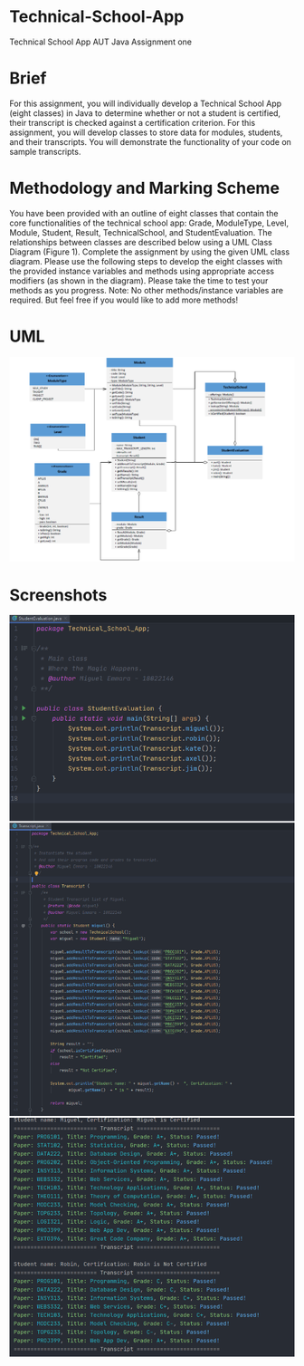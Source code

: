 # Technical-School-App
Technical School App AUT Java Assignment one

# Brief
For this assignment, you will individually develop a Technical School App (eight classes) in Java to determine whether or not a student is certified, their transcript is checked against a certification criterion. For this assignment, you will develop classes to store data for modules, students, and their transcripts. You will demonstrate the functionality of your code on sample transcripts.

# Methodology and Marking Scheme
You have been provided with an outline of eight classes that contain the core functionalities of the technical school app: Grade, ModuleType, Level, Module, Student, Result, TechnicalSchool, and StudentEvaluation. The relationships between classes are described below using a UML Class Diagram (Figure 1). Complete the assignment by using the given UML class diagram. Please use the following steps to develop the eight classes with the provided instance variables and methods using appropriate access modifiers (as shown in the diagram). Please take the time to test your methods as you progress.
Note: No other methods/instance variables are required. But feel free if you would like to add more methods!

# UML
![Image of UML Diagram](https://github.com/MiguelEmmara-ai/Technical-School-App/blob/master/screenshots/UML.png)

# Screenshots
![Screenshot 1](https://github.com/MiguelEmmara-ai/Technical-School-App/blob/master/screenshots/1.png)
![Screenshot 2](https://github.com/MiguelEmmara-ai/Technical-School-App/blob/master/screenshots/2.png)
![Screenshot 3](https://github.com/MiguelEmmara-ai/Technical-School-App/blob/master/screenshots/3.png)
